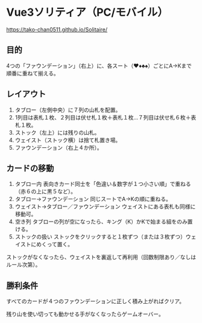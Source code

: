 # Vue3ソリティア（PC/モバイル）
https://tako-chan0511.github.io/Solitaire/
## 目的
 4つの「ファウンデーション」（右上）に、各スート（♥♦♣♠）ごとにA→Kまで順番に重ねて揃える。
## レイアウト
1. タブロー（左側中央）に７列の山札を配置。
2. 1列目は表札１枚、２列目は伏せ札１枚＋表札１枚…７列目は伏せ札６枚＋表札１枚。
3. ストック（左上）には残りの山札。
4. ウェイスト（ストック横）は捨て札置き場。
5. ファウンデーション（右上４か所）。

## カードの移動
1. タブロー内
表向きカード同士を「色違い＆数字が１つ小さい順」で重ねる（赤６の上に黒５など）。
2. タブロー→ファウンデーション
同じスートでA→Kの順に重ねる。
3. ウェイスト→タブロー／ファウンデーション
ウェイストにある表札も同様に移動可。
4. 空き列
タブローの列が空になったら、キング（K）かKで始まる組をのみ置ける。
5. ストックの扱い
 ストックをクリックすると１枚ずつ（または３枚ずつ）ウェイストにめくって置く。
 
 ストックがなくなったら、ウェイストを裏返して再利用（回数制限あり／なしはルール次第）。
## 勝利条件
 すべてのカードが４つのファウンデーションに正しく積み上がればクリア。
 
 残り山を使い切っても動かせる手がなくなったらゲームオーバー。
